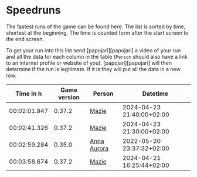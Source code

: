 # Speedruns

The fastest runs of the game can be found here. The list is sorted by time, shortest at the  beginning. The time is counted form after the start screen to the end screen.

To get your run into this list send [papojari][papojari] a video of your run and all the data for each column in the table (`Person` should also have a link to an internet profile or website of you). [papojari][papojari] will then determine if the run is legitimate. If it is they will put all the data in a new row.

[annaaurora]: https://annaaurora.eu
[ent]: https://ent.codeberg.page
[mazie]: https://mazie.rocks

| Time in h    | Game version | Person                    | Datetime                  |
| ------------ | ------------ | ------------------------- | ------------------------- |
| 00:02:01.947 | 0.37.2       | [Mazie][mazie]            | 2024-04-23 21:40:00+02:00 |
| 00:02:41.326 | 0.37.2       | [Mazie][mazie]            | 2024-04-23 21:30:00+02:00 |
| 00:02:59.284 | 0.35.0       | [Anna Aurora][annaaurora] | 2022-05-20 23:37:32+02:00 |
| 00:03:58.674 | 0.37.2       | [Mazie][mazie]            | 2024-04-21 16:25:44+02:00 |
